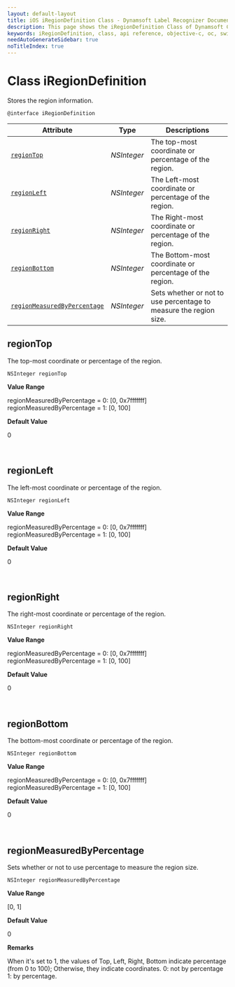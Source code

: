 ```yaml
---
layout: default-layout
title: iOS iRegionDefinition Class - Dynamsoft Label Recognizer Documents
description: This page shows the iRegionDefinition Class of Dynamsoft Camera Enhancer for iOS SDK.
keywords: iRegionDefinition, class, api reference, objective-c, oc, swift
needAutoGenerateSidebar: true
noTitleIndex: true
---
```


# Class iRegionDefinition

Stores the region information.  

```objc
@interface iRegionDefinition
```  

| Attribute | Type | Descriptions |
|---------- | ---- | ------------ |
| [`regionTop`](#regiontop) | *NSInteger* | The top-most coordinate or percentage of the region. |
| [`regionLeft`](#regionleft) | *NSInteger* | The Left-most coordinate or percentage of the region. |
| [`regionRight`](#regionright) | *NSInteger* | The Right-most coordinate or percentage of the region. |
| [`regionBottom`](#regionbottom) | *NSInteger* | The Bottom-most coordinate or percentage of the region. |
| [`regionMeasuredByPercentage`](#regionmeasuredbypercentage) | *NSInteger* | Sets whether or not to use percentage to measure the region size. |

## regionTop

The top-most coordinate or percentage of the region.

```objc
NSInteger regionTop
```

**Value Range**

regionMeasuredByPercentage = 0: [0, 0x7fffffff]  
regionMeasuredByPercentage = 1: [0, 100]  

**Default Value**

0

&nbsp;

## regionLeft

The left-most coordinate or percentage of the region.

```objc
NSInteger regionLeft
```

**Value Range**

regionMeasuredByPercentage = 0: [0, 0x7fffffff]  
regionMeasuredByPercentage = 1: [0, 100]  

**Default Value**

0

&nbsp;

## regionRight

The right-most coordinate or percentage of the region.

```objc
NSInteger regionRight
```

**Value Range**

regionMeasuredByPercentage = 0: [0, 0x7fffffff]
regionMeasuredByPercentage = 1: [0, 100]

**Default Value**

0

&nbsp;

## regionBottom

The bottom-most coordinate or percentage of the region.

```objc
NSInteger regionBottom
```

**Value Range**

regionMeasuredByPercentage = 0: [0, 0x7fffffff]  
regionMeasuredByPercentage = 1: [0, 100]  

**Default Value**

0

&nbsp;

## regionMeasuredByPercentage

Sets whether or not to use percentage to measure the region size.

```objc
NSInteger regionMeasuredByPercentage
```

**Value Range**

[0, 1]

**Default Value**

0

**Remarks**

When it's set to 1, the values of Top, Left, Right, Bottom indicate percentage (from 0 to 100); Otherwise, they indicate coordinates. 0: not by percentage 1: by percentage.

